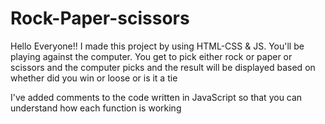 # Rock-Paper-scissors
Hello Everyone!!
I made this project by using HTML-CSS & JS.
You'll be playing against the computer.
You get to pick either rock or paper or scissors and the computer picks and the result 
will be displayed based on whether did you win or loose or is it a tie

I've added comments to the code written in JavaScript so that you can understand how each function is working
